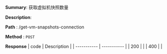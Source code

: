 **Summary**: 获取虚拟机快照数量

**Description**:

**Path** : /get-vm-snapshots-connection

**Method** : `POST`

**Response**
| code      | Description |
| ----------- | ----------- |
|  200   |       |
|  400   |       |

